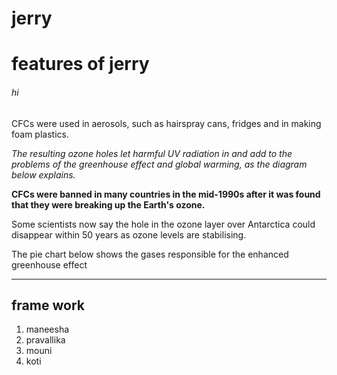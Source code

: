 # jerry
# features of jerry
###### hi
CFCs were used in aerosols, such as hairspray cans, fridges and in making foam plastics.

_The resulting ozone holes let harmful UV radiation in and add to the problems of the greenhouse effect and global warming, as the diagram below explains._

 **CFCs were banned in many countries in the mid-1990s after it was found that they were breaking up the Earth's ozone.**

Some scientists now say the hole in the ozone layer over Antarctica could disappear within 50 years as ozone levels are stabilising.

The pie chart
below shows
the gases responsible
for the enhanced 
greenhouse effect
____
## frame work
1. maneesha
2. pravallika
3. mouni
4. koti
